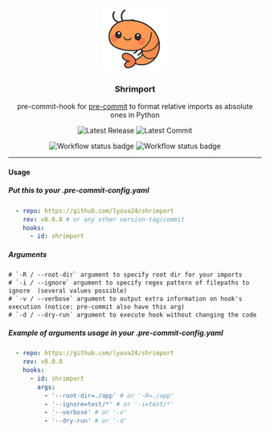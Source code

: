 <div align="center">
    <img src="./docs/images/shrimport.png" width="128" alt="Shrimport Logo">
    <h3>Shrimport</h3>
    <p>
      pre-commit-hook for <a href="https://github.com/pre-commit/pre-commit">pre-commit</a>
      to format relative imports as absolute ones in Python
    </p>
    <p>
        <img src="https://img.shields.io/github/v/release/lyova24/shrimport" alt="Latest Release">
        <img src="https://img.shields.io/github/last-commit/lyova24/shrimport/main" alt="Latest Commit">
    </p>
    <p>
        <img src="https://github.com/lyova24/shrimport/actions/workflows/unit-test.yml/badge.svg?branch=main" alt="Workflow status badge" loading="lazy" height="20">
        <img src="https://github.com/lyova24/shrimport/actions/workflows/execution-test.yml/badge.svg?branch=main" alt="Workflow status badge" loading="lazy" height="20">
    </p>

</div>


----

#### Usage
##### Put this to your .pre-commit-config.yaml
```yaml
  - repo: https://github.com/lyova24/shrimport
    rev: v0.0.8 # or any other version-tag/commit
    hooks:
      - id: shrimport
```

##### Arguments
```shell
# `-R / --root-dir` argument to specify root dir for your imports
# `-i / --ignore` argument to specify regex pattern of filepaths to ignore  (several values possible)
# `-v / --verbose` argument to output extra information on hook's execution (notice: pre-commit also have this arg)
# `-d / --dry-run` argument to execute hook without changing the code
```

##### Example of arguments usage in your .pre-commit-config.yaml
```yaml
  - repo: https://github.com/lyova24/shrimport
    rev: v0.0.8
    hooks:
      - id: shrimport
        args:
          - '--root-dir=./app' # or '-R=./app'
          - '--ignore=test/*' # or '-i=test/*'
          - '--verbose' # or '-v'
          - '--dry-run' # or '-d'
```
